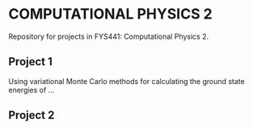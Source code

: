 # COMPUTATIONAL PHYSICS 2
Repository for projects in FYS441: Computational Physics 2. 

## Project 1
Using variational Monte Carlo methods for calculating the ground state energies of ... 

## Project 2 
 
